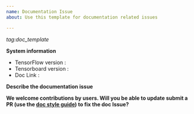 ```yaml
---
name: Documentation Issue
about: Use this template for documentation related issues

---
```


<em>tag:doc_template</em>


**System information**
- TensorFlow version :
- Tensorboard version :
- Doc Link :


**Describe the documentation issue**

**We welcome contributions by users. Will you be able to update submit a PR (use the [doc style guide](https://www.tensorflow.org/community/documentation)) to fix the doc Issue?**
